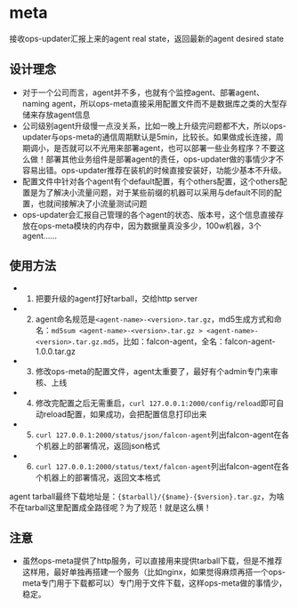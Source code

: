# meta

接收ops-updater汇报上来的agent real state，返回最新的agent desired state

## 设计理念

- 对于一个公司而言，agent并不多，也就有个监控agent、部署agent、naming agent，所以ops-meta直接采用配置文件而不是数据库之类的大型存储来存放agent信息
- 公司级别agent升级慢一点没关系，比如一晚上升级完问题都不大，所以ops-updater与ops-meta的通信周期默认是5min，比较长。如果做成长连接，周期调小，是否就可以不光用来部署agent，也可以部署一些业务程序？不要这么做！部署其他业务组件是部署agent的责任，ops-updater做的事情少才不容易出错。ops-updater推荐在装机的时候直接安装好，功能少基本不升级。
- 配置文件中针对各个agent有个default配置，有个others配置，这个others配置是为了解决小流量问题，对于某些前缀的机器可以采用与default不同的配置，也就间接解决了小流量测试问题
- ops-updater会汇报自己管理的各个agent的状态、版本号，这个信息直接存放在ops-meta模块的内存中，因为数据量真没多少，100w机器，3个agent……

## 使用方法

- 1. 把要升级的agent打好tarball，交给http server
- 2. agent命名规范是`<agent-name>-<version>.tar.gz`，md5生成方式和命名：`md5sum <agent-name>-<version>.tar.gz > <agent-name>-<version>.tar.gz.md5`，比如：falcon-agent，全名：falcon-agent-1.0.0.tar.gz
- 3. 修改ops-meta的配置文件，agent太重要了，最好有个admin专门来审核、上线
- 4. 修改完配置之后无需重启，`curl 127.0.0.1:2000/config/reload`即可自动reload配置，如果成功，会把配置信息打印出来
- 5. `curl 127.0.0.1:2000/status/json/falcon-agent`列出falcon-agent在各个机器上的部署情况，返回json格式
- 6. `curl 127.0.0.1:2000/status/text/falcon-agent`列出falcon-agent在各个机器上的部署情况，返回文本格式

agent tarball最终下载地址是：`{$tarball}/{$name}-{$version}.tar.gz`，为啥不在tarball这里配置成全路径呢？为了规范！就是这么横！

## 注意

- 虽然ops-meta提供了http服务，可以直接用来提供tarball下载，但是不推荐这样用，最好单独再搭建一个服务（比如nginx，如果觉得麻烦再搭一个ops-meta专门用于下载都可以）专门用于文件下载，这样ops-meta做的事情少，稳定。
